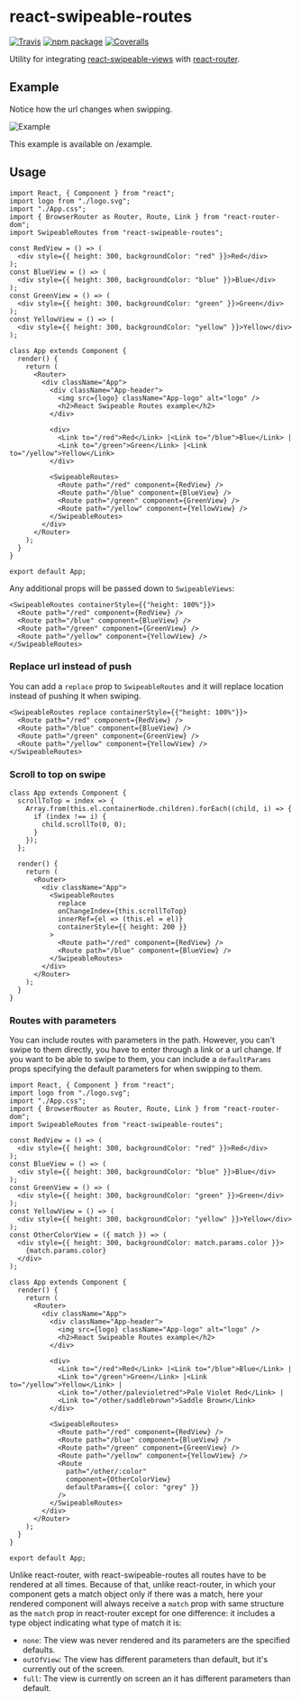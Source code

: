 # react-swipeable-routes

[![Travis][build-badge]][build]
[![npm package][npm-badge]][npm]
[![Coveralls][coveralls-badge]][coveralls]

Utility for integrating [react-swipeable-views](https://github.com/oliviertassinari/react-swipeable-views) with [react-router](https://github.com/ReactTraining/react-router).

[build-badge]: https://img.shields.io/travis/sanfilippopablo/react-swipeable-routes/master.png?style=flat-square
[build]: https://travis-ci.org/sanfilippopablo/react-swipeable-routes
[npm-badge]: https://img.shields.io/npm/v/react-swipeable-routes.png?style=flat-square
[npm]: https://www.npmjs.com/package/react-swipeable-routes
[coveralls-badge]: https://img.shields.io/coveralls/sanfilippopablo/react-swipeable-routes/master.png?style=flat-square
[coveralls]: https://coveralls.io/github/sanfilippopablo/react-swipeable-routes

## Example

Notice how the url changes when swipping.

![Example](https://fat.gfycat.com/WellinformedInfamousBuckeyebutterfly.gif)

This example is available on /example.

## Usage

```es6
import React, { Component } from "react";
import logo from "./logo.svg";
import "./App.css";
import { BrowserRouter as Router, Route, Link } from "react-router-dom";
import SwipeableRoutes from "react-swipeable-routes";

const RedView = () => (
  <div style={{ height: 300, backgroundColor: "red" }}>Red</div>
);
const BlueView = () => (
  <div style={{ height: 300, backgroundColor: "blue" }}>Blue</div>
);
const GreenView = () => (
  <div style={{ height: 300, backgroundColor: "green" }}>Green</div>
);
const YellowView = () => (
  <div style={{ height: 300, backgroundColor: "yellow" }}>Yellow</div>
);

class App extends Component {
  render() {
    return (
      <Router>
        <div className="App">
          <div className="App-header">
            <img src={logo} className="App-logo" alt="logo" />
            <h2>React Swipeable Routes example</h2>
          </div>

          <div>
            <Link to="/red">Red</Link> |<Link to="/blue">Blue</Link> |
            <Link to="/green">Green</Link> |<Link to="/yellow">Yellow</Link>
          </div>

          <SwipeableRoutes>
            <Route path="/red" component={RedView} />
            <Route path="/blue" component={BlueView} />
            <Route path="/green" component={GreenView} />
            <Route path="/yellow" component={YellowView} />
          </SwipeableRoutes>
        </div>
      </Router>
    );
  }
}

export default App;
```

Any additional props will be passed down to `SwipeableViews`:

```es6
<SwipeableRoutes containerStyle={{"height: 100%"}}>
  <Route path="/red" component={RedView} />
  <Route path="/blue" component={BlueView} />
  <Route path="/green" component={GreenView} />
  <Route path="/yellow" component={YellowView} />
</SwipeableRoutes>
```

### Replace url instead of push

You can add a `replace` prop to `SwipeableRoutes` and it will replace location instead of pushing it when swiping.

```es6
<SwipeableRoutes replace containerStyle={{"height: 100%"}}>
  <Route path="/red" component={RedView} />
  <Route path="/blue" component={BlueView} />
  <Route path="/green" component={GreenView} />
  <Route path="/yellow" component={YellowView} />
</SwipeableRoutes>
```

### Scroll to top on swipe

```es6
class App extends Component {
  scrollToTop = index => {
    Array.from(this.el.containerNode.children).forEach((child, i) => {
      if (index !== i) {
        child.scrollTo(0, 0);
      }
    });
  };

  render() {
    return (
      <Router>
        <div className="App">
          <SwipeableRoutes
            replace
            onChangeIndex={this.scrollToTop}
            innerRef={el => (this.el = el)}
            containerStyle={{ height: 200 }}
          >
            <Route path="/red" component={RedView} />
            <Route path="/blue" component={BlueView} />
          </SwipeableRoutes>
        </div>
      </Router>
    );
  }
}
```

### Routes with parameters

You can include routes with parameters in the path. However, you can't swipe to them directly, you have to enter through a link or a url change. If you want to be able to swipe to them, you can include a `defaultParams` props specifying the default parameters for when swipping to them.

```es6
import React, { Component } from "react";
import logo from "./logo.svg";
import "./App.css";
import { BrowserRouter as Router, Route, Link } from "react-router-dom";
import SwipeableRoutes from "react-swipeable-routes";

const RedView = () => (
  <div style={{ height: 300, backgroundColor: "red" }}>Red</div>
);
const BlueView = () => (
  <div style={{ height: 300, backgroundColor: "blue" }}>Blue</div>
);
const GreenView = () => (
  <div style={{ height: 300, backgroundColor: "green" }}>Green</div>
);
const YellowView = () => (
  <div style={{ height: 300, backgroundColor: "yellow" }}>Yellow</div>
);
const OtherColorView = ({ match }) => (
  <div style={{ height: 300, backgroundColor: match.params.color }}>
    {match.params.color}
  </div>
);

class App extends Component {
  render() {
    return (
      <Router>
        <div className="App">
          <div className="App-header">
            <img src={logo} className="App-logo" alt="logo" />
            <h2>React Swipeable Routes example</h2>
          </div>

          <div>
            <Link to="/red">Red</Link> |<Link to="/blue">Blue</Link> |
            <Link to="/green">Green</Link> |<Link to="/yellow">Yellow</Link> |
            <Link to="/other/palevioletred">Pale Violet Red</Link> |
            <Link to="/other/saddlebrown">Saddle Brown</Link>
          </div>

          <SwipeableRoutes>
            <Route path="/red" component={RedView} />
            <Route path="/blue" component={BlueView} />
            <Route path="/green" component={GreenView} />
            <Route path="/yellow" component={YellowView} />
            <Route
              path="/other/:color"
              component={OtherColorView}
              defaultParams={{ color: "grey" }}
            />
          </SwipeableRoutes>
        </div>
      </Router>
    );
  }
}

export default App;
```

Unlike react-router, with react-swipeable-routes all routes have to be rendered at all times. Because of that, unlike react-router, in which your component gets a match object only if there was a match, here your rendered component will always receive a `match` prop with same structure as the `match` prop in react-router except for one difference: it includes a type object indicating what type of match it is:

- `none`: The view was never rendered and its parameters are the specified defaults.
- `outOfView`: The view has different parameters than default, but it's currently out of the screen.
- `full`: The view is currently on screen an it has different parameters than default.
